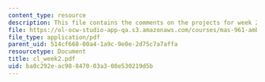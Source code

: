 ```yaml
---
content_type: resource
description: This file contains the comments on the projects for week 2 by the student.
file: https://ol-ocw-studio-app-qa.s3.amazonaws.com/courses/mas-961-ambient-intelligence-spring-2005/ba0c292eac98847003a308e530219d5b_cl_week2.pdf
file_type: application/pdf
parent_uid: 514cf668-00a4-1a9c-9e0e-2d75c7a7affa
resourcetype: Document
title: cl_week2.pdf
uid: ba0c292e-ac98-8470-03a3-08e530219d5b
---
```

